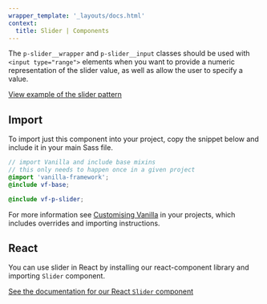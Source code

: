```yaml
---
wrapper_template: '_layouts/docs.html'
context:
  title: Slider | Components
---
```


The `p-slider__wrapper` and `p-slider__input` classes should be used with `<input type="range">` elements
when you want to provide a numeric representation of the slider value, as well as allow the user to specify a value.

<div class="embedded-example"><a href="/docs/examples/patterns/slider/slider-input/" class="js-example">
View example of the slider pattern
</a></div>

## Import

To import just this component into your project, copy the snippet below and include it in your main Sass file.

```scss
// import Vanilla and include base mixins
// this only needs to happen once in a given project
@import 'vanilla-framework';
@include vf-base;

@include vf-p-slider;
```

For more information see [Customising Vanilla](/docs/customising-vanilla/) in your projects, which includes overrides and importing instructions.

## React

You can use slider in React by installing our react-component library and importing `Slider` component.

[See the documentation for our React `Slider` component](https://canonical.github.io/react-components/?path=/docs/components-slider--docs)
